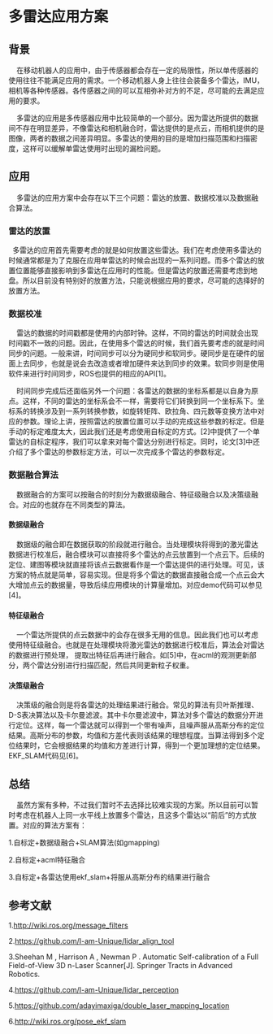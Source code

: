 # 多雷达应用方案

## 背景

&nbsp;&nbsp;&nbsp;&nbsp;在移动机器人的应用中，由于传感器都会存在一定的局限性，所以单传感器的使用往往不能满足应用的需求。一个移动机器人身上往往会装备多个雷达，IMU，相机等各种传感器。各传感器之间的可以互相弥补对方的不足，尽可能的去满足应用的要求。

&nbsp;&nbsp;&nbsp;&nbsp;多雷达的应用是多传感器应用中比较简单的一个部分。因为雷达所提供的数据间不存在明显差异，不像雷达和相机融合时，雷达提供的是点云，而相机提供的是图像，两者的数据之间差异明显。多雷达的使用的目的是增加扫描范围和扫描密度，这样可以缓解单雷达使用时出现的漏检问题。

## 应用

&nbsp;&nbsp;&nbsp;&nbsp;多雷达的应用方案中会存在以下三个问题：雷达的放置、数据校准以及数据融合算法。

### 雷达的放置

&nbsp;&nbsp;多雷达的应用首先需要考虑的就是如何放置这些雷达。我们在考虑使用多雷达的时候通常都是为了克服在应用单雷达的时候会出现的一系列问题。而多个雷达的放置位置能够直接影响到多雷达在应用时的性能。但是雷达的放置还需要考虑到地盘。所以目前没有特别好的放置方法，只能说根据应用的要求，尽可能的选择好的放置方法。

### 数据校准

&nbsp;&nbsp;&nbsp;&nbsp;雷达的数据的时间戳都是使用的内部时钟。这样，不同的雷达的时间就会出现时间戳不一致的问题。因此，在使用多个雷达的时候，我们首先要考虑的就是时间同步的问题。一般来讲，时间同步可以分为硬同步和软同步。硬同步是在硬件的层面上去同步，也就是说会去改造或者增加硬件来达到同步的效果。软同步则是使用软件来进行时间同步，ROS也提供的相应的API[1]。

&nbsp;&nbsp;&nbsp;&nbsp;时间同步完成后还面临另外一个问题：各雷达的数据的坐标系都是以自身为原点。这样，不同的雷达的坐标系会不一样，需要将它们转换到同一个坐标系下。坐标系的转换涉及到一系列转换参数，如旋转矩阵、欧拉角、四元数等变换方法中对应的参数。理论上讲，按照雷达的放置位置可以手动的完成这些参数的标定。但是手动的标定难度太大，因此我们还是考虑使用自标定的方式。[2]中提供了一个单雷达的自标定程序，我们可以拿来对每个雷达分别进行标定。同时，论文[3]中还介绍了多个雷达的参数标定方法，可以一次完成多个雷达的参数标定。

### 数据融合算法

&nbsp;&nbsp;&nbsp;&nbsp;数据融合的方案可以按融合的时刻分为数据级融合、特征级融合以及决策级融合。对应的也就存在不同类型的算法。

#### 数据级融合

&nbsp;&nbsp;&nbsp;&nbsp;数据级的融合即在数据获取的阶段就进行融合。当处理模块将得到的激光雷达数据进行校准后，融合模块可以直接将多个雷达的点云放置到一个点云下。后续的定位、建图等模块就直接将该点云数据看作是一个雷达提供的进行处理。可见，该方案的特点就是简单，容易实现。但是将多个雷达的数据直接融合成一个点云会大大增加点云的数据量，导致后续应用模块的计算量增加。对应demo代码可以参见[4]。


#### 特征级融合

&nbsp;&nbsp;&nbsp;&nbsp;一个雷达所提供的点云数据中的会存在很多无用的信息。因此我们也可以考虑使用特征级融合。也就是在处理模块将激光雷达的数据进行校准后，算法会对雷达的数据进行预处理， 提取出特征后再进行融合。如[5]中，在acml的观测更新部分，两个雷达分别进行扫描匹配，然后共同更新粒子权重。


#### 决策级融合

&nbsp;&nbsp;&nbsp;&nbsp;决策级的融合则是将各雷达的处理结果进行融合。常见的算法有贝叶斯推理、D-S表决算法以及卡尔曼滤波。其中卡尔曼滤波中，算法对多个雷达的数据分开进行定位。这样，每一个雷达就可以得到一个带有噪声，且噪声服从高斯分布的定位结果。高斯分布的参数，均值和方差代表则该结果的理想程度。当算法得到多个定位结果时，它会根据结果的均值和方差进行计算，得到一个更加理想的定位结果。EKF_SLAM代码见[6]。

## 总结

&nbsp;&nbsp;&nbsp;&nbsp;虽然方案有多种，不过我们暂时不去选择比较难实现的方案。所以目前可以暂时考虑在机器人上同一水平线上放置多个雷达，且这多个雷达以“前后”的方式放置。对应的算法方案有：

1.自标定+数据级融合+SLAM算法(如gmapping)

2.自标定+acml特征融合

3.自标定+各雷达使用ekf_slam+将服从高斯分布的结果进行融合

## 参考文献

1.http://wiki.ros.org/message_filters

2.https://github.com/I-am-Unique/lidar_align_tool

3.Sheehan M , Harrison A , Newman P . Automatic Self-calibration of a Full Field-of-View 3D n-Laser Scanner[J]. Springer Tracts in Advanced Robotics.

4.https://github.com/I-am-Unique/lidar_perception

5.https://github.com/adayimaxiga/double_laser_mapping_location

6.http://wiki.ros.org/pose_ekf_slam